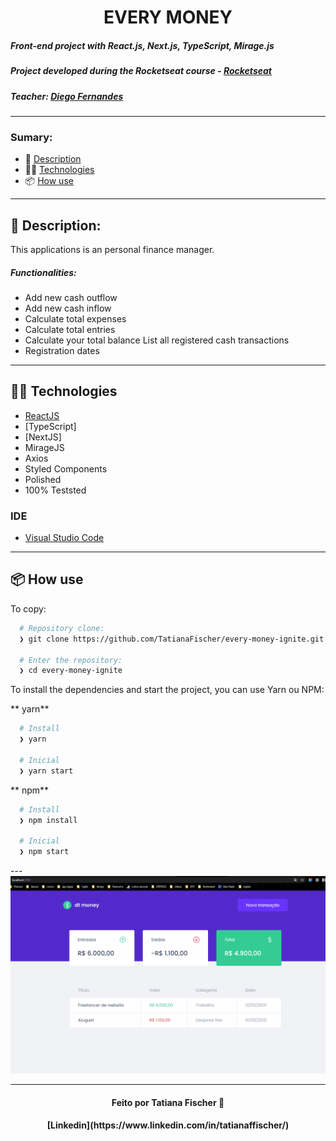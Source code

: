 

<h1 align="center"> EVERY MONEY </h1>

##### Front-end project with React.js, Next.js, TypeScript, Mirage.js
##### Project developed during the Rocketseat course - [Rocketseat](https://rocketseat.com.br/)
##### Teacher: [Diego Fernandes](https://github.com/diego3g)

<hr/>

### Sumary:
- :rocket: [Description](#rocket-description)
- 👨‍💻️ [Technologies](#%EF%B8%8F-technologies)
- 📦️ [How use](#%EF%B8%8F-how-use)

<hr/>



## :rocket: Description:
This applications is an personal finance manager.

##### Functionalities:
* Add new cash outflow
* Add new cash inflow
* Calculate total expenses
* Calculate total entries
* Calculate your total balance
List all registered cash transactions
* Registration dates



---

## 👨‍💻️ Technologies

- [ReactJS](https://reactjs.org/)
- [TypeScript]
- [NextJS]
- MirageJS
- Axios
- Styled Components
- Polished
- 100% Teststed 


### IDE

- [Visual Studio Code](https://code.visualstudio.com/)

---

## 📦️ How use

To copy:

```bash
  # Repository clone:
  ❯ git clone https://github.com/TatianaFischer/every-money-ignite.git

  # Enter the repository:
  ❯ cd every-money-ignite
```

To install the dependencies and start the project, you can use Yarn ou NPM:

** yarn**

```bash
  # Install
  ❯ yarn

  # Inicial
  ❯ yarn start
```

** npm**

```bash
  # Install
  ❯ npm install

  # Inicial
  ❯ npm start
```

<p>
---  
  
 <img src="./public/gif.gif" alt="gif"/> 
 
--- 
</p>


<h4 align="center">
  Feito por Tatiana Fischer 👋️
 
</h4>
<h4 align="center">
[Linkedin](https://www.linkedin.com/in/tatianaffischer/)
</h4>
